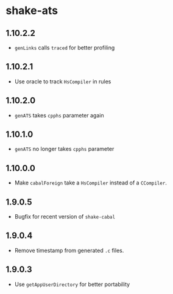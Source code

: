 # shake-ats

## 1.10.2.2

  * `genLinks` calls `traced` for better profiling

## 1.10.2.1

  * Use oracle to track `HsCompiler` in rules

## 1.10.2.0

  * `genATS` takes `cpphs` parameter again

## 1.10.1.0

  * `genATS` no longer takes `cpphs` parameter

## 1.10.0.0

  * Make `cabalForeign` take a `HsCompiler` instead of a `CCompiler`.

## 1.9.0.5

  * Bugfix for recent version of `shake-cabal`

## 1.9.0.4

  * Remove timestamp from generated `.c` files.

## 1.9.0.3

  * Use `getAppUserDirectory` for better portability
